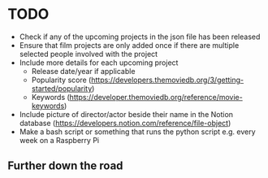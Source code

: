 # TODO

- Check if any of the upcoming projects in the json file has been released
- Ensure that film projects are only added once if there are multiple selected people involved with the project
- Include more details for each upcoming project
  - Release date/year if applicable
  - Popularity score (https://developers.themoviedb.org/3/getting-started/popularity)
  - Keywords (https://developer.themoviedb.org/reference/movie-keywords)
- Include picture of director/actor beside their name in the Notion database (https://developers.notion.com/reference/file-object)
- Make a bash script or something that runs the python script e.g. every week on a Raspberry Pi

## Further down the road
